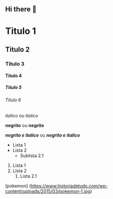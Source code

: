 ## Hi there 👋

<!-- Cabeçalho -->
# Titulo 1
## Titulo 2
### Titulo 3
#### Titulo 4
##### Titulo 5
###### Titulo 6

*italico* ou _italico_

**negrito** ou __negrito__

***negrito e italico*** ou ___negrito e italico___

- Lista 1
- Lista 2
  - Sublista 2.1


1. Lista 1
2. Lista 2
   1. Lista 2.1


[pokemon] (https://www.historiadetudo.com/wp-content/uploads/2015/03/pokemon-1.jpg)




<!--
**efabiovieira/efabiovieira** is a ✨ _special_ ✨ repository because its `README.md` (this file) appears on your GitHub profile.

Here are some ideas to get you started:

- 🔭 I’m currently working on ...
- 🌱 I’m currently learning ...
- 👯 I’m looking to collaborate on ...
- 🤔 I’m looking for help with ...
- 💬 Ask me about ...
- 📫 How to reach me: ...
- 😄 Pronouns: ...
- ⚡ Fun fact: ...
-->
